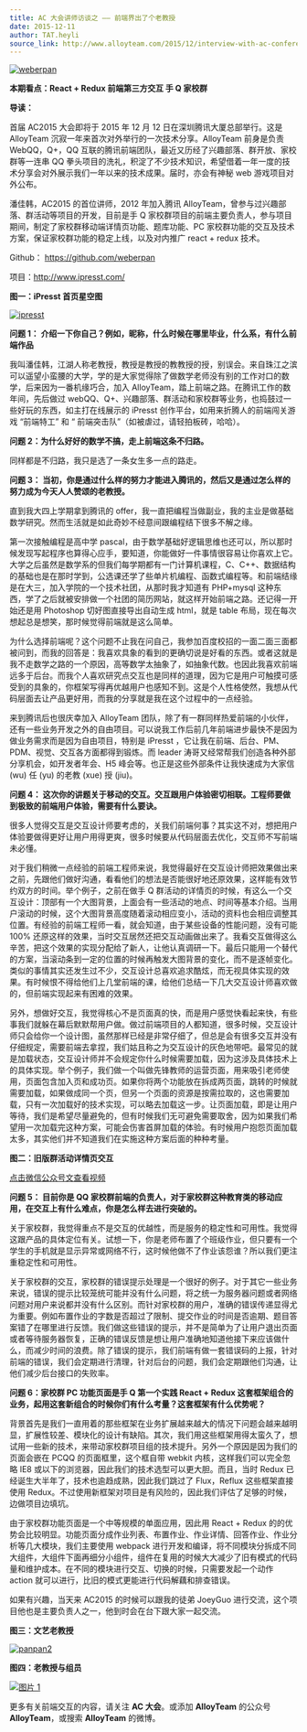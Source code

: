 ```yaml
---
title: AC 大会讲师访谈之 —— 前端界出了个老教授
date: 2015-12-11
author: TAT.heyli
source_link: http://www.alloyteam.com/2015/12/interview-with-ac-conference-speakers-the-front-end-of-an-old-professor/
---
```


<!-- {% raw %} - for jekyll -->

[![weberpan](http://www.alloyteam.com/wp-content/uploads/2015/12/weberpan1.png)](http://www.alloyteam.com/wp-content/uploads/2015/12/weberpan1.png)

**本期看点：React + Redux 前端第三方交互 手 Q 家校群**

**导读：**

首届 AC2015 大会即将于 2015 年 12 月 12 日在深圳腾讯大厦总部举行。这是 AlloyTeam 沉寂一年来首次对外举行的一次技术分享。AlloyTeam 前身是负责 WebQQ，Q+，QQ 互联的腾讯前端团队，最近又历经了兴趣部落、群开放、家校群等一连串 QQ 拳头项目的洗礼，积淀了不少技术知识，希望借着一年一度的技术分享会对外展示我们一年以来的技术成果。届时，亦会有神秘 web 游戏项目对外公布。

潘佳韩，AC2015 的首位讲师，2012 年加入腾讯 AlloyTeam，曾参与过兴趣部落、群活动等项目的开发，目前是手 Q 家校群项目的前端主要负责人，参与项目期间，制定了家校群移动端详情页功能、题库功能、PC 家校群功能的交互及技术方案，保证家校群功能的稳定上线，以及对内推广 react + redux 技术。

Github： <https://github.com/weberpan>

项目：<http://www.ipresst.com/>

**图一：iPresst 首页星空图**

[![ipresst](http://www.alloyteam.com/wp-content/uploads/2015/12/ipresst.png)](http://www.alloyteam.com/wp-content/uploads/2015/12/ipresst.png)

**问题 1： 介绍一下你自己？例如，昵称，什么时候在哪里毕业，什么系，有什么前端作品**

我叫潘佳韩，江湖人称老教授，教授是教授的教教授的授，别误会。来自珠江之滨可以遥望小蛮腰的大学，学的是大家觉得除了做数学老师没有别的工作对口的数学，后来因为一番机缘巧合，加入 AlloyTeam，踏上前端之路。在腾讯工作的数年间，先后做过 webQQ、Q+、兴趣部落、群活动和家校群等业务，也捣鼓过一些好玩的东西，如主打在线展示的 iPresst 创作平台，如用来折腾人的前端闯关游戏 “前端特工” 和 “ 前端突击队”（如被虐过，请轻拍板砖，哈哈）。

**问题 2：为什么好好的数学不搞，走上前端这条不归路。**

同样都是不归路，我只是选了一条女生多一点的路走。

**问题 3： 当初，你是通过什么样的努力才能进入腾讯的，然后又是通过怎么样的努力成为今天人人赞颂的老教授。**

直到我大四上学期拿到腾讯的 offer，我一直把编程当做副业，我的主业是做基础数学研究。然而生活就是如此奇妙不经意间跟编程结下很多不解之缘。

第一次接触编程是高中学 pascal，由于数学基础好逻辑思维也还可以，所以那时候发现写起程序也算得心应手，要知道，你能做好一件事情很容易让你喜欢上它。大学之后虽然是数学系的但我们每学期都有一门计算机课程，C、C++、数据结构的基础也是在那时学到，公选课还学了些单片机编程、函数式编程等。和前端结缘是在大三，加入学院的一个技术社团，从那时我才知道有 PHP+mysql 这种东西，学了之后就被安排做一个社团的简历网站，就这样开始前端之路。还记得一开始还是用 Photoshop 切好图直接导出自动生成 html，就是 table 布局，现在每次想起总是想笑，那时候觉得前端就是这么简单。

为什么选择前端呢？这个问题不止我在问自己，我参加百度校招的一面二面三面都被问到，而我的回答是：我喜欢具象的看到的更确切说是好看的东西。或者这就是我不走数学之路的一个原因，高等数学太抽象了，如抽象代数。也因此我喜欢前端远多于后台。而我个人喜欢研究点交互也是同样的道理，因为它是用户可触摸可感受到的具象的，你框架写得再优越用户也感知不到。这是个人性格使然，我想从代码层面去让产品更好用，而我的分享就是我在这个过程中的一点经验。

来到腾讯后也很庆幸加入 AlloyTeam 团队，除了有一群同样热爱前端的小伙伴，还有一些业务开发之外的自由项目。可以说我工作后前几年前端进步最快不是因为做业务需求而是因为自由项目，特别是 iPresst ，它让我在前端、后台、PM、PDM、视觉、交互各方面都得到锻炼。而 leader 涛哥又经常帮我们创造各种外部分享机会，如开发者年会、H5 峰会等。也正是这些外部条件让我快速成为大家信 (wu) 任 (yu) 的老教 (xue) 授 (jiu)。

**问题 4： 这次你的讲题关于移动的交互。交互跟用户体验密切相联。工程师要做到极致的前端用户体验，需要有什么要诀。**

很多人觉得交互是交互设计师要考虑的，关我们前端何事？其实这不对，想把用户体验要做得更好让用户用得更爽，很多时候要从代码层面去优化，交互师不写前端未必懂。

对于我们稍微一点经验的前端工程师来说，我觉得最好在交互设计师把效果做出来之前，先跟他们做好沟通，看看他们的想法是否能很好地还原效果，这样能有效节约双方的时间。举个例子，之前在做手 Q 群活动的详情页的时候，有这么一个交互设计：顶部有一个大图背景，上面会有一些活动的地点、时间等基本介绍。当用户滚动的时候，这个大图背景高度随着滚动相应变小，活动的资料也会相应调整其位置。有经验的前端工程师一看，就会知道，由于某些设备的性能问题，没有可能 100% 还原这样的效果，当时交互居然还把交互动画做出来了。我看交互做得这么辛苦，把这个效果的实现分配给了新人，让他认真调研一下。最后只能用一个替代的方案，当滚动条到一定的位置的时候再触发大图背景的变化，而不是逐帧变化。类似的事情其实还发生过不少，交互设计总喜欢追求酷炫，而无视具体实现的效果。有时候恨不得给他们上几堂前端的课，给他们总结一下几大交互设计师喜欢做的，但前端实现起来有困难的效果。

另外，想做好交互，我觉得核心不是页面真的快，而是用户感觉快看起来快，有些事我们就躲在幕后默默帮用户做。做过前端项目的人都知道，很多时候，交互设计师只会给你一个设计图，虽然那样已经是非常仔细了，但总是会有很多交互并没有仔细规定，需要前端去拿捏，我们姑且称之为交互设计的灰色地带吧。最常见的就是加载状态，交互设计师并不会规定你什么时候需要加载，因为这涉及具体技术上的具体实现。举个例子，我们做一个叫做先锋教师的运营页面，用来吸引老师使用，页面包含加入页和成功页。如果你将两个功能放在拆成两页面，跳转的时候就需要加载，如果做成同一个页，但另一个页面的资源是按需拉取的，这也需要加载，只有一次加载好的技术实现，可以略去加载这一步。让页面加载，即是让用户等待，我们是希望尽量避免的，但有时候我们无可避免需要取舍，因为如果我们希望用一次加载完这种方案，可能会伤害首屏加载的体验。有时候用户抱怨页面加载太多，其实他们并不知道我们在实施这种方案后面的种种考量。

**图二：旧版群活动详情页交互**

[点击微信公众号文查看视频](http://mp.weixin.qq.com/s?__biz=MjM5MTY2NTIyMA==&mid=401079673&idx=1&sn=869660ac941cfb1568d61bf0a1c8f50f&scene=0#wechat_redirect)

**问题 5： 目前你是 QQ 家校群前端的负责人，对于家校群这种教育类的移动应用，在交互上有什么难点，你是怎么样去进行突破的。**

关于家校群，我觉得重点不是交互的优越性，而是服务的稳定性和可用性。我觉得这跟产品的具体定位有关。试想一下，你是老师布置了个班级作业，但只要有一个学生的手机就是显示异常或网络不行，这时候他做不了作业该怨谁？所以我们更注重稳定性和可用性。

关于家校群的交互，家校群的错误提示处理是一个很好的例子。对于其它一些业务来说，错误的提示比较笼统可能并没有什么问题，将之统一为服务器问题或者网络问题对用户来说都并没有什么区别。而针对家校群的用户，准确的错误传递显得尤为重要。例如布置作业的字数是否超过了限制、提交作业的时间是否逾期、题目答案错了在哪里进行反馈。我们做这些错误的提示，并不是简单为了让用户退出页面或者等待服务器恢复，正确的错误反馈是想让用户准确地知道他接下来应该做什么，而减少时间的浪费。除了错误的提示，我们前端有做一套错误码的上报，针对前端的错误，我们会定期进行清理，针对后台的问题，我们会定期跟他们沟通，让他们减少后台接口的失败率。

**问题 6：家校群 PC 功能页面是手 Q 第一个实践 React + Redux 这套框架组合的业务，起用这套新组合的时候你们有什么考量？这套框架有什么优势呢？**

背景首先是我们一直用着的那些框架在业务扩展越来越大的情况下问题会越来越明显，扩展性较差、模块化的设计有缺陷。其次，我们用这些框架用得太蛮久了，想试用一些新的技术，来带动家校群项目组的技术提升。另外一个原因是因为我们的页面会嵌在 PCQQ 的页面框里，这个框自带 webkit 内核，这样我们可以完全忽略 IE8 或以下的浏览器，因此我们的技术选型可以更大胆。而且，当时 Redux 已经诞生大半年了，技术也逾趋成熟，因此我们跳过了 Flux，Reflux 这些框架直接使用 Redux。不过使用新框架对项目是有风险的，因此我们评估了足够的时候，边做项目边填坑。

由于家校群功能页面是一个中等规模的单面应用，因此用 React + Redux 的的优势会比较明显。功能页面分成作业列表、布置作业、作业详情、回答作业、作业分析等几大模块，我们主要使用 webpack 进行开发和编译，将不同模块分拆成不同大组件，大组件下面再细分小组件，组件在复用的时候大大减少了旧有模式的代码量和维护成本。在不同的模块进行交互、切换的时候，只需要发起一个动作 action 就可以进行，比旧的模式更能进行代码解藕和排查错误。

如果有兴趣，当天来 AC2015 的时候可以跟我的徒弟 JoeyGuo 进行交流，这个项目他也是主要负责人之一，他到时会在台下跟大家一起交流。

**图三：文艺老教授**

[![panpan2](http://www.alloyteam.com/wp-content/uploads/2015/12/panpan2.jpg)](http://www.alloyteam.com/wp-content/uploads/2015/12/panpan2.jpg)

**图四：老教授与组员**

[![图片 1](http://www.alloyteam.com/wp-content/uploads/2015/12/图片1.png)](http://www.alloyteam.com/wp-content/uploads/2015/12/图片1.png)

更多有关前端交互的内容，请关注 **AC 大会**。或添加 **AlloyTeam** 的公众号 **AlloyTeam**，或搜索 **AlloyTeam** 的微博。

<!-- {% endraw %} - for jekyll -->